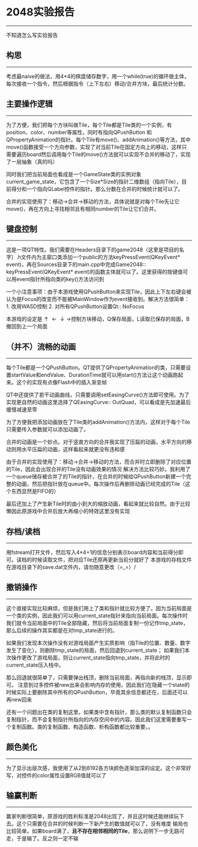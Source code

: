 # 2048实验报告
---
不知道怎么写实验报告

## 构思
---
考虑最naive的做法，用4*4的棋盘储存数字，用一个while(true)的循环做主体，每次接收一个指令，然后根据指令（上下左右）移动/合并方块，最后统计分数。

## 主要操作逻辑
---
为了方便，我们把每个方块叫做Tile，每个Tile都是Tile类的一个实例，有position、color、number等属性，同时有指向QPushButton 和 QPropertyAnimation的指针。每个Tile有move()、addAnimation()等方法，其中move()函数接受一个方向参数，实现了对当前Tile在固定方向上的移动，这样只需要遍历board然后调用每个Tile的move()方法就可以实现不合并的移动了，实现了一层抽象（真的吗）

同时我们把当前局面也看成是一个GameState类的实例对象current_game_state，它包含了一个Size*Size的指针二维数组（指向Tile），目前得分和一个指向QLabel控件的指针。那么分数在合并的时候统计就可以了。

合并的实现使用了：移动->合并->移动的方法，具体说就是对每个Tile先让它move()，再在方向上寻找相邻且有相同number的Tile让它们合并。

## 键盘控制
---
这是一项QT特性。我们需要在Headers目录下的game2048（这里是项目的名字）.h文件内为主窗口类添加一个public的方法keyPressEvent(QKeyEvent* event)，再在Sources目录下的main.cpp中完成Game2048:: keyPressEvent(QKeyEvent* event)的函数主体就可以了。这里获得的按键值可以用event指针所指向类的key()方法访问到

一个小注意事项：由于本游戏使用QPushButton来实现Tile，因此上下左右键会被认为是Focus的改变而不能被MainWindow作为event接收到。解决方法很简单：1. 改用WASD控制 2. 对所有QPushButton设置Qt:: NoFocus

本游戏的设定是$\uparrow\leftarrow\downarrow\rightarrow$控制方块移动，Q保存局面，L读取已保存的局面，B撤回到上一个局面

## （并不）流畅的动画
---
每个Tile都是一个QPushButton。QT提供了QPropertyAnimation的类，只需要设置startValue和endValue、DurationTime就可以用start()方法让这个动画跑起来。这个的实现有点像Flash中的插入渐变帧

QT中还提供了若干动画曲线，只需要调用setEasingCurve()方法即可使用。为了实现更自然的动画这里选择了QEasingCurve:: OutQuad，可以看成是先加速最后缓慢减速至零

为了方便我把添加动画放在了Tile类的addAnimation()方法内，这样对于每个Tile只需要传入参数就可以添加动画了。

合并的动画是一个妙点。对于竖直方向的合并我实现了压扁的动画，水平方向的移动则用水平压扁的动画，这样看起来就更没有违和感

由于合并的实现使用了：移动->合并->移动的方法，而合并时立即删除了对应位置的Tile，因此会出现合并的Tile没有动画效果的情况
解决方法比较巧妙。我利用了一个queue储存被合并了的Tile的指针，在合并的时候给QPushButton新建一个完整的动画，然后把指针放在queue中。每次操作后再删除动画已经完成的Tile（这个东西显然是FIFO的）

最后还加上了产生新Tile时的由小到大的缩放动画，看起来就比较自然。由于比较懒因此原游戏中合并后放大再缩小的特效这里没有实现

## 存档/读档
---
用fstream打开文件，然后写入4*4+1的信息分别表示board内容和当前得分即可。读档的时候读取文件，把对应Tile还原再更新当前分就好了
本游戏的存档文件在游戏目录下的save.dat文件内，请勿随意更改（=_=）/

## 撤销操作
---
这个直接实现比较麻烦，但是我们用上了类和指针就比较方便了。因为当前局面是一个类的实例，因此我们可以用current_state指针来指向当前局面。每次操作时我们就令当前局面中的Tile全部隐藏，然后将当前局面复制一份记作tmp_state，那么后续的操作其实都是在对tmp_state进行的。

如果我们发现本次操作没有对游戏局面产生实质影响（指Tile的位置、数量、数字发生了变化），则删除tmp_state的局面，然后回退到current_state；
如果我们本次操作更改了游戏局面，则让current_state指向tmp_state，并将此时的current_state压入栈中。

那么回退就很简单了，只需要弹出栈顶，删除当前局面，再指向新的栈顶，显示即可。
注意到过多控件被new出来会影响内存的使用，因此我们在隐藏一个state的时候实际上要删除其中所有的QPushButton，毕竟其余信息都还在，后面还可以再new回来

还有一个问题出在类的复制这里。如果类中含有指针，那么类的默认复制函数只会复制指针，而不会复制指针所指向的内存空间中的内容。因此我们这里需要重写一个复制函数。类的复制函数、构造函数、析构函数都比较重要。。

## 颜色美化
---
为了显示出层次感，我使用了从2到8192各方块颜色逐渐加深的设定。这个非常好写，对控件的color属性设置RGB值就可以了

## 输赢判断
---
赢家判断很简单，原游戏的胜利标准是2048出现了，并且这时候还能继续玩下去。这个只需要在合并的时候判断一下新产生的数值就可以了，没有难度
输局也比较简单。如果board满了，**且不存在相邻相同的Tile**，那么说明下一步无路可走，于是输了。反之则一定不输


















